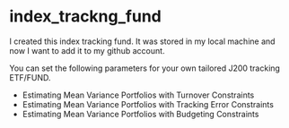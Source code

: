 # index_trackng_fund

I created this index tracking fund. It was stored in my local machine and now I want to add it to my github account.

You can set the following parameters for your own tailored J200 tracking ETF/FUND.
- Estimating Mean Variance Portfolios with Turnover Constraints
- Estimating Mean Variance Portfolios with Tracking Error Constraints
- Estimating Mean Variance Portfolios with Budgeting Constraints
